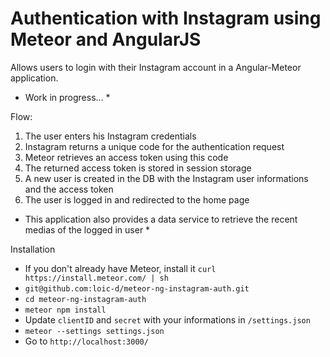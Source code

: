 # Authentication with Instagram using Meteor and AngularJS

Allows users to login with their Instagram account in a Angular-Meteor application.

* Work in progress... *

Flow:
1. The user enters his Instagram credentials
2. Instagram returns a unique code for the authentication request
3. Meteor retrieves an access token using this code
4. The returned access token is stored in session storage
5. A new user is created in the DB with the Instagram user informations and the access token
6. The user is logged in and redirected to the home page

* This application also provides a data service to retrieve the recent medias of the logged in user *

Installation
* If you don't already have Meteor, install it `curl https://install.meteor.com/ | sh`
* `git@github.com:loic-d/meteor-ng-instagram-auth.git`
* `cd meteor-ng-instagram-auth`
* `meteor npm install`
* Update `clientID` and `secret` with your informations in `/settings.json`
* `meteor --settings settings.json`
* Go to `http://localhost:3000/`
